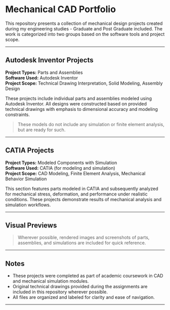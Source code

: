 # Mechanical CAD Portfolio

This repository presents a collection of mechanical design projects created during my engineering studies - Graduate and Post Graduate included. The work is categorized into two groups based on the software tools and project scope.

---

## Autodesk Inventor Projects

**Project Types:** Parts and Assemblies  
**Software Used:** Autodesk Inventor  
**Project Scope:** Technical Drawing Interpretation, Solid Modeling, Assembly Design

These projects include individual parts and assemblies modeled using Autodesk Inventor. All designs were constructed based on provided technical drawings with emphasis to dimensional accuracy and modeling constraints.

> These models do not include any simulation or finite element analysis, but are ready for such.

---

## CATIA Projects

**Project Types:** Modeled Components with Simulation  
**Software Used:** CATIA (for modeling and simulation)  
**Project Scope:** CAD Modeling, Finite Element Analysis, Mechanical Behavior Simulation

This section features parts modeled in CATIA and subsequently analyzed for mechanical stress, deformation, and performance under realistic conditions. These projects demonstrate results of mechanical analysis and simulation workflows.

---

## Visual Previews

> Wherever possible, rendered images and screenshots of parts, assemblies, and simulations are included for quick reference.

---

## Notes

- These projects were completed as part of academic coursework in CAD and mechanical simulation modules.
- Original technical drawings provided during the assignments are included in this repository wherever possible.
- All files are organized and labeled for clarity and ease of navigation.

---
